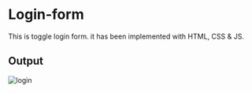 # Login-form
This is toggle login form. it has been implemented with HTML, CSS &amp; JS.
## Output
![login](https://user-images.githubusercontent.com/96828761/202865282-72afc926-469b-4b2f-9e0c-d286731ed3ea.png)
